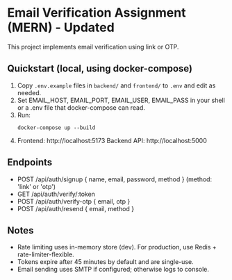 # Email Verification Assignment (MERN) - Updated

This project implements email verification using link or OTP.

## Quickstart (local, using docker-compose)

1. Copy `.env.example` files in `backend/` and `frontend/` to `.env` and edit as needed.
2. Set EMAIL_HOST, EMAIL_PORT, EMAIL_USER, EMAIL_PASS in your shell or a .env file that docker-compose can read.
3. Run:
   ```
   docker-compose up --build
   ```
4. Frontend: http://localhost:5173
   Backend API: http://localhost:5000

## Endpoints
- POST /api/auth/signup  { name, email, password, method }  (method: 'link' or 'otp')
- GET  /api/auth/verify/:token
- POST /api/auth/verify-otp  { email, otp }
- POST /api/auth/resend  { email, method }

## Notes
- Rate limiting uses in-memory store (dev). For production, use Redis + rate-limiter-flexible.
- Tokens expire after 45 minutes by default and are single-use.
- Email sending uses SMTP if configured; otherwise logs to console.
